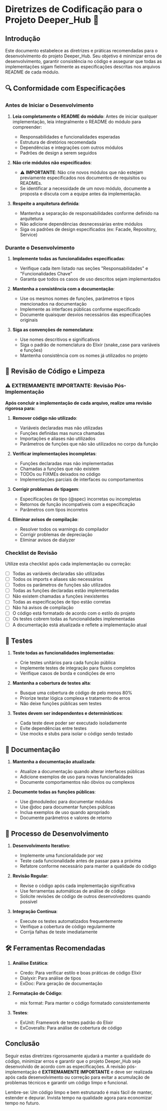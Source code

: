 # Diretrizes de Codificação para o Projeto Deeper_Hub 🚀

## Introdução

Este documento estabelece as diretrizes e práticas recomendadas para o desenvolvimento do projeto Deeper_Hub. Seu objetivo é minimizar erros de desenvolvimento, garantir consistência no código e assegurar que todas as implementações sigam fielmente as especificações descritas nos arquivos README de cada módulo.

## 🔍 Conformidade com Especificações

### Antes de Iniciar o Desenvolvimento

1. **Leia completamente o README do módulo**: Antes de iniciar qualquer implementação, leia integralmente o README do módulo para compreender:
   - Responsabilidades e funcionalidades esperadas
   - Estrutura de diretórios recomendada
   - Dependências e integrações com outros módulos
   - Padrões de design a serem seguidos

2. **Não crie módulos não especificados**: 
   - ⚠️ **IMPORTANTE**: Não crie novos módulos que não estejam previamente especificados nos documentos de requisitos ou READMEs.
   - Se identificar a necessidade de um novo módulo, documente a proposta e discuta com a equipe antes da implementação.

3. **Respeite a arquitetura definida**:
   - Mantenha a separação de responsabilidades conforme definido na arquitetura
   - Não adicione dependências desnecessárias entre módulos
   - Siga os padrões de design especificados (ex: Facade, Repository, Service)

### Durante o Desenvolvimento

1. **Implemente todas as funcionalidades especificadas**:
   - Verifique cada item listado nas seções "Responsabilidades" e "Funcionalidades Chave"
   - Garanta que todos os casos de uso descritos sejam implementados

2. **Mantenha a consistência com a documentação**:
   - Use os mesmos nomes de funções, parâmetros e tipos mencionados na documentação
   - Implemente as interfaces públicas conforme especificado
   - Documente quaisquer desvios necessários das especificações originais

3. **Siga as convenções de nomenclatura**:
   - Use nomes descritivos e significativos
   - Siga o padrão de nomenclatura do Elixir (snake_case para variáveis e funções)
   - Mantenha consistência com os nomes já utilizados no projeto

## 🧹 Revisão de Código e Limpeza

### ⚠️ EXTREMAMENTE IMPORTANTE: Revisão Pós-Implementação

**Após concluir a implementação de cada arquivo, realize uma revisão rigorosa para:**

1. **Remover código não utilizado**:
   - Variáveis declaradas mas não utilizadas
   - Funções definidas mas nunca chamadas
   - Importações e aliases não utilizados
   - Parâmetros de funções que não são utilizados no corpo da função

2. **Verificar implementações incompletas**:
   - Funções declaradas mas não implementadas
   - Chamadas a funções que não existem
   - TODOs ou FIXMEs deixados no código
   - Implementações parciais de interfaces ou comportamentos

3. **Corrigir problemas de tipagem**:
   - Especificações de tipo (@spec) incorretas ou incompletas
   - Retornos de função incompatíveis com a especificação
   - Parâmetros com tipos incorretos

4. **Eliminar avisos de compilação**:
   - Resolver todos os warnings do compilador
   - Corrigir problemas de depreciação
   - Eliminar avisos de dialyzer

### Checklist de Revisão

Utilize esta checklist após cada implementação ou correção:

- [ ] Todas as variáveis declaradas são utilizadas
- [ ] Todos os imports e aliases são necessários
- [ ] Todos os parâmetros de funções são utilizados
- [ ] Todas as funções declaradas estão implementadas
- [ ] Não existem chamadas a funções inexistentes
- [ ] Todas as especificações de tipo estão corretas
- [ ] Não há avisos de compilação
- [ ] O código está formatado de acordo com o estilo do projeto
- [ ] Os testes cobrem todas as funcionalidades implementadas
- [ ] A documentação está atualizada e reflete a implementação atual

## 🧪 Testes

1. **Teste todas as funcionalidades implementadas**:
   - Crie testes unitários para cada função pública
   - Implemente testes de integração para fluxos completos
   - Verifique casos de borda e condições de erro

2. **Mantenha a cobertura de testes alta**:
   - Busque uma cobertura de código de pelo menos 80%
   - Priorize testar lógica complexa e tratamento de erros
   - Não deixe funções públicas sem testes

3. **Testes devem ser independentes e determinísticos**:
   - Cada teste deve poder ser executado isoladamente
   - Evite dependências entre testes
   - Use mocks e stubs para isolar o código sendo testado

## 📝 Documentação

1. **Mantenha a documentação atualizada**:
   - Atualize a documentação quando alterar interfaces públicas
   - Adicione exemplos de uso para novas funcionalidades
   - Documente comportamentos não óbvios ou complexos

2. **Documente todas as funções públicas**:
   - Use @moduledoc para documentar módulos
   - Use @doc para documentar funções públicas
   - Inclua exemplos de uso quando apropriado
   - Documente parâmetros e valores de retorno

## 🔄 Processo de Desenvolvimento

1. **Desenvolvimento Iterativo**:
   - Implemente uma funcionalidade por vez
   - Teste cada funcionalidade antes de passar para a próxima
   - Refatore conforme necessário para manter a qualidade do código

2. **Revisão Regular**:
   - Revise o código após cada implementação significativa
   - Use ferramentas automáticas de análise de código
   - Solicite revisões de código de outros desenvolvedores quando possível

3. **Integração Contínua**:
   - Execute os testes automatizados frequentemente
   - Verifique a cobertura de código regularmente
   - Corrija falhas de teste imediatamente

## 🛠️ Ferramentas Recomendadas

1. **Análise Estática**:
   - Credo: Para verificar estilo e boas práticas de código Elixir
   - Dialyxir: Para análise de tipos
   - ExDoc: Para geração de documentação

2. **Formatação de Código**:
   - mix format: Para manter o código formatado consistentemente

3. **Testes**:
   - ExUnit: Framework de testes padrão do Elixir
   - ExCoveralls: Para análise de cobertura de código

## Conclusão

Seguir estas diretrizes rigorosamente ajudará a manter a qualidade do código, minimizar erros e garantir que o projeto Deeper_Hub seja desenvolvido de acordo com as especificações. A revisão pós-implementação é **EXTREMAMENTE IMPORTANTE** e deve ser realizada após cada desenvolvimento ou correção para evitar a acumulação de problemas técnicos e garantir um código limpo e funcional.

Lembre-se: Um código limpo e bem estruturado é mais fácil de manter, estender e depurar. Invista tempo na qualidade agora para economizar tempo no futuro.
